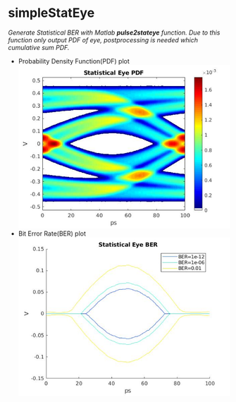 # simpleStatEye
*Generate Statistical BER with Matlab **pulse2stateye** function.
Due to this function only output PDF of eye, postprocessing is needed which cumulative sum PDF.*
- Probability Density Function(PDF) plot\
![PDF](./images/PDF.jpg)
- Bit Error Rate(BER) plot\
![BER](./images/BER.jpg)
